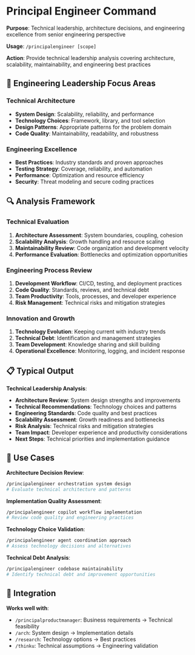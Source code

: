 # Principal Engineer Command

**Purpose**: Technical leadership, architecture decisions, and engineering excellence from senior engineering perspective

**Usage**: `/principalengineer [scope]`

**Action**: Provide technical leadership analysis covering architecture, scalability, maintainability, and engineering best practices

## 🎯 Engineering Leadership Focus Areas

### Technical Architecture
- **System Design**: Scalability, reliability, and performance
- **Technology Choices**: Framework, library, and tool selection
- **Design Patterns**: Appropriate patterns for the problem domain
- **Code Quality**: Maintainability, readability, and robustness

### Engineering Excellence
- **Best Practices**: Industry standards and proven approaches
- **Testing Strategy**: Coverage, reliability, and automation
- **Performance**: Optimization and resource efficiency
- **Security**: Threat modeling and secure coding practices

## 🔍 Analysis Framework

### Technical Evaluation
1. **Architecture Assessment**: System boundaries, coupling, cohesion
2. **Scalability Analysis**: Growth handling and resource scaling
3. **Maintainability Review**: Code organization and development velocity
4. **Performance Evaluation**: Bottlenecks and optimization opportunities

### Engineering Process Review
1. **Development Workflow**: CI/CD, testing, and deployment practices
2. **Code Quality**: Standards, reviews, and technical debt
3. **Team Productivity**: Tools, processes, and developer experience
4. **Risk Management**: Technical risks and mitigation strategies

### Innovation and Growth
1. **Technology Evolution**: Keeping current with industry trends
2. **Technical Debt**: Identification and management strategies
3. **Team Development**: Knowledge sharing and skill building
4. **Operational Excellence**: Monitoring, logging, and incident response

## 📋 Typical Output

**Technical Leadership Analysis**:
- **Architecture Review**: System design strengths and improvements
- **Technical Recommendations**: Technology choices and patterns
- **Engineering Standards**: Code quality and best practices
- **Scalability Assessment**: Growth readiness and bottlenecks
- **Risk Analysis**: Technical risks and mitigation strategies
- **Team Impact**: Developer experience and productivity considerations
- **Next Steps**: Technical priorities and implementation guidance

## 🎯 Use Cases

**Architecture Decision Review**:
```bash
/principalengineer orchestration system design
# Evaluate technical architecture and patterns
```

**Implementation Quality Assessment**:
```bash
/principalengineer copilot workflow implementation
# Review code quality and engineering practices
```

**Technology Choice Validation**:
```bash
/principalengineer agent coordination approach
# Assess technology decisions and alternatives
```

**Technical Debt Analysis**:
```bash
/principalengineer codebase maintainability
# Identify technical debt and improvement opportunities
```

## 🔄 Integration

**Works well with**:
- `/principalproductmanager`: Business requirements → Technical feasibility
- `/arch`: System design → Implementation details
- `/research`: Technology options → Best practices
- `/thinku`: Technical assumptions → Engineering validation
